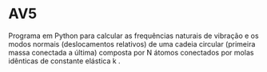 # AV5
Programa em Python para calcular as frequências naturais de vibração e os modos normais (deslocamentos relativos) de uma cadeia circular (primeira massa conectada a última) composta por N átomos conectados por molas idênticas de constante elástica k .
